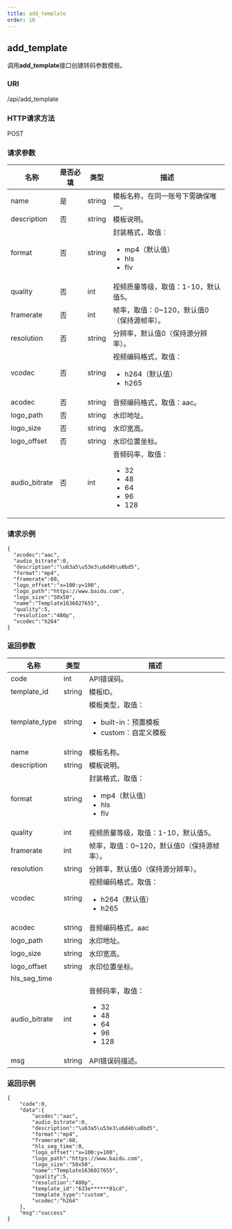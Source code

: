 ```yaml
---
title: add_template
order: 10
---
```


## add_template

调用**add_template**接口创建转码参数模板。



### URI

/api/add_template  



### HTTP请求方法

POST  



### 请求参数

<!--云市场文档还有其他参数，videoformat qualityfactor,gopsize,codec,audiosamplerate,audiochannels,textsets-->

| 名称        | 是否必填 | 类型   | 描述                       |
| ----------- | -------- | ------ | --------------------------------- |
| name        | 是     | string | 模板名称，在同一账号下需确保唯一。 |
| description | 否<!--这个在页面上是必填项--> | string | 模板说明。                         |
| format      | 否<!--这个在页面上是必填项--> | string | 封装格式，取值：<br /><ul><li>mp4（默认值）</li><li>hls</li><li>flv</li></ul> |
| quality     | 否    | int    | <!--这个是输出视频的质量等级么-->视频质量等级，取值：1-10，默认值5。<!--这个等级是越高越好么--> |
| framerate   | 否    | int    | <!--输出-->帧率，取值：0~120，默认值0（保持源帧率）。<!--0是保持，那其他数字代表啥，界面上提示的取值范围是0-60--> |
| resolution  | 否<!--报文里没有这个参数--> | string | 分辨率，默认值0（保持源分辨率）。<!--取值范围是多少，这个是分辨率策略？--> |
| vcodec      | 否    | string | 视频编码格式，取值：<br /><ul><li>h264（默认值）</li><li>h265</li></ul> |
| acodec      | 否   | string | 音频编码格式，取值：aac。<!--有没有其他的取值--> |
| logo_path   | 否    | string | 水印地址。                 |
| logo_size   | 否    | string | 水印宽高。                         |
| logo_offset | 否    | string | 水印位置坐标。                       |
| audio_bitrate | 否 | int | 音频码率，取值：<br /><ul><li>32</li><li>48</li><li>64</li><li>96</li><li>128</li></ul> |



### 请求示例

```
{
  "acodec":"aac",
  "audio_bitrate":0,
  "description":"\u63a5\u53e3\u6d4b\u8bd5",
  "format":"mp4",
  "framerate":60,
  "logo_offset":"x=100:y=100",
  "logo_path":"https://www.baidu.com",
  "logo_size":"50x50",
  "name":"Template1636027655",
  "quality":5,
  "resolution":"480p",
  "vcodec":"h264"
}
```



### 返回参数

| 名称       | 类型   | 描述                       |
| ----------- | ------ | --------------------------------- |
| code | int | API错误码。 |
| template_id | string | 模板ID。 |
| template_type | string | 模板类型，取值：<br /><ul><li>built-in：预置模板</li><li>custom：自定义模板</li></ul> |
| name    | string | 模板名称。                        |
| description | string | 模板说明。                         |
| format      | string | 封装格式，取值：<br /><ul><li>mp4（默认值）</li><li>hls</li><li>flv</li></ul> |
| quality     | int<!--有出入float--> | <!--这个是输出视频的质量等级么-->视频质量等级，取值：1-10，默认值5。<!--这个等级是越高越好么--> |
| framerate   | int    | <!--输出-->帧率，取值：0~120，默认值0（保持源帧率）。<!--0是保持，那其他数字代表啥--> |
| resolution  | string | 分辨率，默认值0（保持源分辨率）。<!--取值范围是多少--> |
| vcodec      | string | 视频编码格式，取值：<br /><ul><li>h264（默认值）</li><li>h265</li></ul> |
| acodec      | string | 音频编码格式，aac<!--有没有其他的取值--> |
| logo_path   | string | 水印地址。                         |
| logo_size   | string | 水印宽高。                         |
| logo_offset | string | 水印位置坐标。                       |
| hls_seg_time<!--？--> |  |  |
| audio_bitrate | int | 音频码率，取值：<br /><ul><li>32</li><li>48</li><li>64</li><li>96</li><li>128</li></ul> |
| msg | string | API错误码描述。 |



### 返回示例 

<!--这个创建好以后页面跳转，没有显示返回参数，旧的文档里的返回示例是data:null，这里需要确认一下写哪个示例-->

```
{
    "code":0,
    "data":{
        "acodec":"aac",
        "audio_bitrate":0,
        "description":"\u63a5\u53e3\u6d4b\u8bd5",
        "format":"mp4",
        "framerate":60,
        "hls_seg_time":0,
        "logo_offset":"x=100:y=100",
        "logo_path":"https://www.baidu.com",
        "logo_size":"50x50",
        "name":"Template1636027655",
        "quality":5,
        "resolution":"480p",
        "template_id":"633e******01cd",
        "template_type":"custom",
        "vcodec":"h264"
    },
    "msg":"success"
}

```


